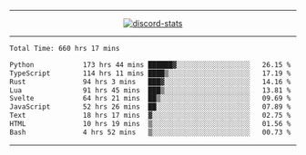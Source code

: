<a href="https://www.github.com/ripavoid" target="_blank" rel="noreferrer">

-------

<div align='center'>
    <a href='https://discordapp.com/users/825178146797518881'>
        <img align='center' alt='discord-stats' src='https://api.discord-status.me/825178146797518881?nitro&boost=4&gradient=%231e0b1a%2C%23000000%2C%23000000%2C%23160316'></img>
    </a>
</div>

-------

<!--START_SECTION:waka-->

```txt
Total Time: 660 hrs 17 mins

Python            173 hrs 44 mins ██████▓░░░░░░░░░░░░░░░░░░   26.15 %
TypeScript        114 hrs 11 mins ████▒░░░░░░░░░░░░░░░░░░░░   17.19 %
Rust              94 hrs 3 mins   ███▓░░░░░░░░░░░░░░░░░░░░░   14.16 %
Lua               91 hrs 45 mins  ███▒░░░░░░░░░░░░░░░░░░░░░   13.81 %
Svelte            64 hrs 21 mins  ██▒░░░░░░░░░░░░░░░░░░░░░░   09.69 %
JavaScript        52 hrs 26 mins  ██░░░░░░░░░░░░░░░░░░░░░░░   07.89 %
Text              18 hrs 17 mins  ▓░░░░░░░░░░░░░░░░░░░░░░░░   02.75 %
HTML              10 hrs 19 mins  ▒░░░░░░░░░░░░░░░░░░░░░░░░   01.56 %
Bash              4 hrs 52 mins   ▒░░░░░░░░░░░░░░░░░░░░░░░░   00.73 %
```

<!--END_SECTION:waka-->

-------
